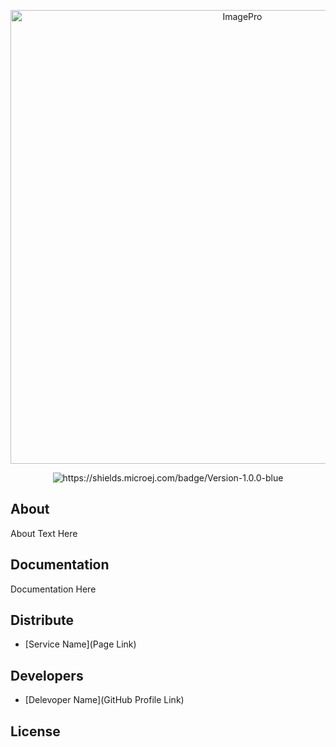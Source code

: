 <p align="center">
      <img src="https://i.ibb.co/Kbqt9zG/1.png" alt="ImagePro" width="726">
</p>

<p align="center">
   <img src="" alt="https://shields.microej.com/badge/Version-1.0.0-blue">
</p>

## About

About Text Here

## Documentation

Documentation Here

## Distribute

- [Service Name](Page Link)


## Developers

- [Delevoper Name](GitHub Profile Link)

## License
